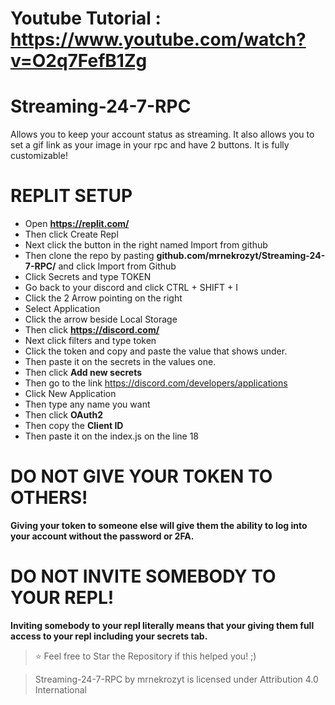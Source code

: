 # Youtube Tutorial : https://www.youtube.com/watch?v=O2q7FefB1Zg

# Streaming-24-7-RPC
Allows you to keep your account status as streaming. It also allows you to set a gif link as your image in your rpc and have 2 buttons. It is fully customizable!

# REPLIT SETUP
- Open **https://replit.com/**
- Then click Create Repl
- Next click the button in the right named Import from github
- Then clone the repo by pasting **github.com/mrnekrozyt/Streaming-24-7-RPC/** and click Import from Github
- Click Secrets and type TOKEN
- Go back to your discord and click CTRL + SHIFT + I
- Click the 2 Arrow pointing on the right
- Select Application
- Click the arrow beside Local Storage
- Then click **https://discord.com/**
- Next click filters and type token
- Click the token and copy and paste the value that shows under.
- Then paste it on the secrets in the values one.
- Then click **Add new secrets**
- Then go to the link https://discord.com/developers/applications
- Click New Application
- Then type any name you want
- Then click **OAuth2**
- Then copy the **Client ID**
- Then paste it on the index.js on the line 18

# DO NOT GIVE YOUR TOKEN TO OTHERS!
**Giving your token to someone else will give them the ability to log into your account without the password or 2FA.**

# DO NOT INVITE SOMEBODY TO YOUR REPL!
**Inviting somebody to your repl literally means that your giving them full access to your repl including your secrets tab.**

> ⭐ Feel free to Star the Repository if this helped you! ;)

> Streaming-24-7-RPC by mrnekrozyt is licensed under Attribution 4.0 International

